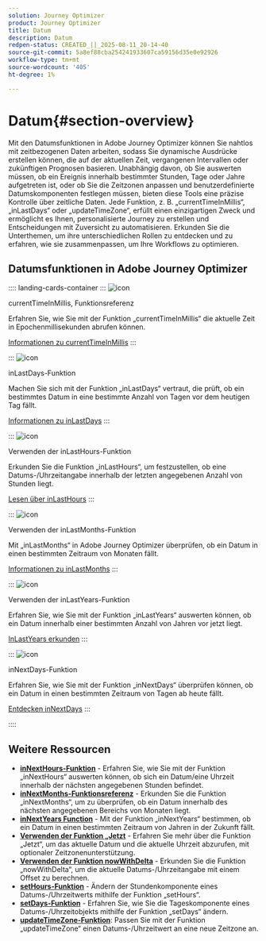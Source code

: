 ```yaml
---
solution: Journey Optimizer
product: Journey Optimizer
title: Datum
description: Datum
redpen-status: CREATED_||_2025-08-11_20-14-40
source-git-commit: 5a8ef88cba254241933607ca59156d35e0e92926
workflow-type: tm+mt
source-wordcount: '405'
ht-degree: 1%

---
```



# Datum{#section-overview}

Mit den Datumsfunktionen in Adobe Journey Optimizer können Sie nahtlos mit zeitbezogenen Daten arbeiten, sodass Sie dynamische Ausdrücke erstellen können, die auf der aktuellen Zeit, vergangenen Intervallen oder zukünftigen Prognosen basieren. Unabhängig davon, ob Sie auswerten müssen, ob ein Ereignis innerhalb bestimmter Stunden, Tage oder Jahre aufgetreten ist, oder ob Sie die Zeitzonen anpassen und benutzerdefinierte Datumskomponenten festlegen müssen, bieten diese Tools eine präzise Kontrolle über zeitliche Daten. Jede Funktion, z. B. „currentTimeInMillis“, „inLastDays“ oder „updateTimeZone“, erfüllt einen einzigartigen Zweck und ermöglicht es Ihnen, personalisierte Journey zu erstellen und Entscheidungen mit Zuversicht zu automatisieren. Erkunden Sie die Unterthemen, um ihre unterschiedlichen Rollen zu entdecken und zu erfahren, wie sie zusammenpassen, um Ihre Workflows zu optimieren.

## Datumsfunktionen in Adobe Journey Optimizer

:::: landing-cards-container
:::
![icon](https://cdn.experienceleague.adobe.com/icons/code-branch.svg)

currentTimeInMillis, Funktionsreferenz

Erfahren Sie, wie Sie mit der Funktion „currentTimeInMillis“ die aktuelle Zeit in Epochenmillisekunden abrufen können.

[Informationen zu currentTimeInMillis](../using/building-journeys/functions/functioncurrenttimeinmillis.md)
:::

:::
![icon](https://cdn.experienceleague.adobe.com/icons/code-branch.svg)

inLastDays-Funktion

Machen Sie sich mit der Funktion „inLastDays“ vertraut, die prüft, ob ein bestimmtes Datum in eine bestimmte Anzahl von Tagen vor dem heutigen Tag fällt.

[Informationen zu inLastDays](../using/building-journeys/functions/functioninlastdays.md)
:::

:::
![icon](https://cdn.experienceleague.adobe.com/icons/code-branch.svg)

Verwenden der inLastHours-Funktion

Erkunden Sie die Funktion „inLastHours“, um festzustellen, ob eine Datums-/Uhrzeitangabe innerhalb der letzten angegebenen Anzahl von Stunden liegt.

[Lesen über inLastHours](../using/building-journeys/functions/functioninlasthours.md)
:::

:::
![icon](https://cdn.experienceleague.adobe.com/icons/code-branch.svg)

Verwenden der inLastMonths-Funktion

Mit „inLastMonths“ in Adobe Journey Optimizer überprüfen, ob ein Datum in einen bestimmten Zeitraum von Monaten fällt.

[Informationen zu inLastMonths](../using/building-journeys/functions/functioninlastmonths.md)
:::

:::
![icon](https://cdn.experienceleague.adobe.com/icons/code-branch.svg)

Verwenden der inLastYears-Funktion

Erfahren Sie, wie Sie mit der Funktion „inLastYears“ auswerten können, ob ein Datum innerhalb einer bestimmten Anzahl von Jahren vor jetzt liegt.

[InLastYears erkunden](../using/building-journeys/functions/functioninlastyears.md)
:::

:::
![icon](https://cdn.experienceleague.adobe.com/icons/code-branch.svg)

inNextDays-Funktion

Erfahren Sie, wie Sie mit der Funktion „inNextDays“ überprüfen können, ob ein Datum in einen bestimmten Zeitraum von Tagen ab heute fällt.

[Entdecken inNextDays](../using/building-journeys/functions/functioninnextdays.md)
:::

::::


## Weitere Ressourcen

- **[inNextHours-Funktion](../using/building-journeys/functions/functioninnexthours.md)** - Erfahren Sie, wie Sie mit der Funktion „inNextHours“ auswerten können, ob sich ein Datum/eine Uhrzeit innerhalb der nächsten angegebenen Stunden befindet.
- **[inNextMonths-Funktionsreferenz](../using/building-journeys/functions/functioninnextmonths.md)** - Erkunden Sie die Funktion „inNextMonths“, um zu überprüfen, ob ein Datum innerhalb des nächsten angegebenen Bereichs von Monaten liegt.
- **[inNextYears Function](../using/building-journeys/functions/functioninnextyears.md)** - Mit der Funktion „inNextYears“ bestimmen, ob ein Datum in einen bestimmten Zeitraum von Jahren in der Zukunft fällt.
- **[Verwenden der Funktion „Jetzt](../using/building-journeys/functions/functionnow.md)** - Erfahren Sie mehr über die Funktion „Jetzt“, um das aktuelle Datum und die aktuelle Uhrzeit abzurufen, mit optionaler Zeitzonenunterstützung.
- **[Verwenden der Funktion nowWithDelta](../using/building-journeys/functions/functionnowwithdelta.md)** - Erkunden Sie die Funktion „nowWithDelta“, um die aktuelle Datums-/Uhrzeitangabe mit einem Offset zu berechnen.
- **[setHours-Funktion](../using/building-journeys/functions/functionsethours.md)** - Ändern der Stundenkomponente eines Datums-/Uhrzeitwerts mithilfe der Funktion „setHours“.
- **[setDays-Funktion](../using/building-journeys/functions/functionsetdays.md)** - Erfahren Sie, wie Sie die Tageskomponente eines Datums-/Uhrzeitobjekts mithilfe der Funktion „setDays“ ändern.
- **[updateTimeZone-Funktion](../using/building-journeys/functions/functionupdatetimezone.md)**: Passen Sie mit der Funktion „updateTimeZone“ einen Datums-/Uhrzeitwert an eine neue Zeitzone an.
